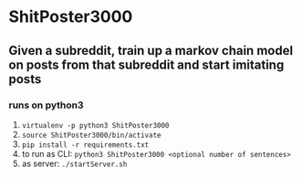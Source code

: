 # ShitPoster3000

## Given a subreddit, train up a markov chain model on posts from that subreddit and start imitating posts

### runs on python3

1. `virtualenv -p python3 ShitPoster3000`
2. `source ShitPoster3000/bin/activate`
3. `pip install -r requirements.txt`
4. to run as CLI: `python3 ShitPoster3000 <optional number of sentences>`
5. as server: `./startServer.sh`